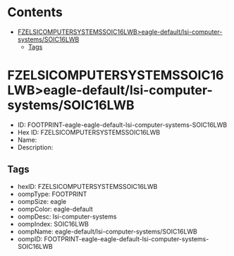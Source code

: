 



Contents
========

* [FZELSICOMPUTERSYSTEMSSOIC16LWB>eagle-default/lsi-computer-systems/SOIC16LWB](#fzelsicomputersystemssoic16lwbeagle-defaultlsi-computer-systemssoic16lwb)
	* [Tags](#tags)

# FZELSICOMPUTERSYSTEMSSOIC16LWB>eagle-default/lsi-computer-systems/SOIC16LWB

- ID: FOOTPRINT-eagle-eagle-default-lsi-computer-systems-SOIC16LWB
- Hex ID: FZELSICOMPUTERSYSTEMSSOIC16LWB
- Name: 
- Description: 

## Tags

- hexID: FZELSICOMPUTERSYSTEMSSOIC16LWB
- oompType: FOOTPRINT
- oompSize: eagle
- oompColor: eagle-default
- oompDesc: lsi-computer-systems
- oompIndex: SOIC16LWB
- oompName: eagle-default/lsi-computer-systems/SOIC16LWB
- oompID: FOOTPRINT-eagle-eagle-default-lsi-computer-systems-SOIC16LWB
